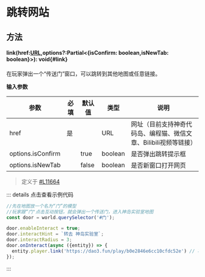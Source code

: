 <script setup>
import '/style.css'
</script>
# 跳转网站
## 方法

#### <font id="API" />link(<font id="Type">href:[URL](https://developer.mozilla.org/zh-CN/docs/Web/API/URL),options?:Partial<{isConfirm: boolean,isNewTab: boolean}></font>)<font id="Type">:  void</font>{#link}

在玩家弹出一个“传送门”窗口，可以跳转到其他地图或任意链接。

**输入参数**

| **参数** | **必填** | **默认值** | **类型** | **说明** |
| --- | --- | --- | --- | --- |
| href | 是 | | URL | 网址（目前支持神奇代码岛、编程猫、微信文章、Bilibili视频等链接） |
| options.isConfirm | | true | boolean | 是否弹出跳转提示框 |
| options.isNewTab | | false | boolean | 是否新窗口打开网页 |
> 定义于 [#L11664](https://github.com/box3lab/arena_dts/blob/main/GameAPI.d.ts#L11664)

::: details 点击查看示例代码
```javascript
//先在地图放一个名为“门”的模型
//玩家跟“门"点击互动按钮，就会弹出一个传送门，进入神岛实验室地图
const door = world.querySelector('#门');

door.enableInteract = true;
door.interactHint = `转去 神岛实验室`;
door.interactRadius = 3;
door.onInteract(async ({entity}) => {
  entity.player.link('https://dao3.fun/play/b0e2846e6cc10cfdc52e') // 将玩家传送到此地图链接
});
```
:::
